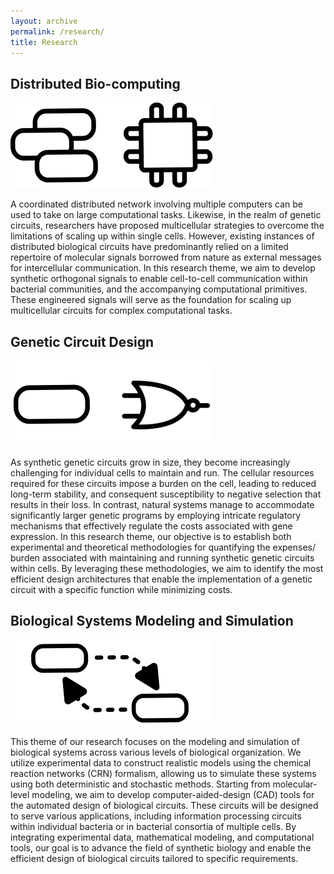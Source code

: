 ```yaml
---
layout: archive
permalink: /research/
title: Research
---
```


## Distributed Bio-computing

![](/images/theme_distributed.svg)

A coordinated distributed network involving multiple computers can be used to
take on large computational tasks. Likewise, in the realm of genetic circuits,
researchers have proposed multicellular strategies to overcome the limitations
of scaling up within single cells. However, existing instances of distributed
biological circuits have predominantly relied on a limited repertoire of
molecular signals borrowed from nature as external messages for intercellular
communication. In this research theme, we aim to develop synthetic orthogonal
signals to enable cell-to-cell communication within bacterial communities, and
the accompanying computational primitives. These engineered signals will serve
as the foundation for scaling up multicellular circuits for complex
computational tasks.


## Genetic Circuit Design

![](/images/theme_circuits.svg)

As synthetic genetic circuits grow in size, they become increasingly
challenging for individual cells to maintain and run. The cellular resources
required for these circuits impose a burden on the cell, leading to reduced
long-term stability, and consequent susceptibility to negative selection that
results in their loss. In contrast, natural systems manage to accommodate
significantly larger genetic programs by employing intricate regulatory
mechanisms that effectively regulate the costs associated with gene expression.
In this research theme, our objective is to establish both experimental and
theoretical methodologies for quantifying the expenses/ burden associated with
maintaining and running synthetic genetic circuits within cells. By leveraging
these methodologies, we aim to identify the most efficient design architectures
that enable the implementation of a genetic circuit with a specific function
while minimizing costs.


## Biological Systems Modeling and Simulation

![](/images/theme_models.svg)

This theme of our research focuses on the modeling and simulation of
biological systems across various levels of biological organization. We utilize
experimental data to construct realistic models using the chemical reaction
networks (CRN) formalism, allowing us to simulate these systems using both
deterministic and stochastic methods. Starting from molecular-level modeling,
we aim to develop computer-aided-design (CAD) tools for the automated design of
biological circuits. These circuits will be designed to serve various
applications, including information processing circuits within individual
bacteria or in bacterial consortia of multiple cells. By integrating
experimental data, mathematical modeling, and computational tools, our goal is
to advance the field of synthetic biology and enable the efficient design of
biological circuits tailored to specific requirements.
